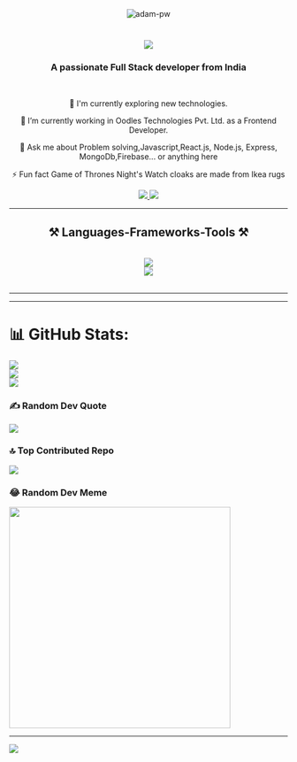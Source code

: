 <div align="center">
<!-- <img src="gif infinity.gif" height="300px" width="500px" alt="GIF image"/> -->
<img   src="https://github.com/Adam-pw/Adam-pw/blob/main/animation_500_kxa883sd.gif" alt="adam-pw" />
</div>
<h1 align="center">
    <img src="https://readme-typing-svg.herokuapp.com/?font=Righteous&size=35&center=true&vCenter=true&width=500&height=70&duration=4000&lines=Hi+There!+👋;+I'm+Dolly+Aggarwal!;" />
</h1>
<h3 align="center">A passionate Full Stack developer from India </h3>

<br/>

<div align="center">
 
 🔭 I'm currently exploring new technologies.
 
 🌱 I’m currently working in Oodles Technologies Pvt. Ltd. as a Frontend Developer.

💬 Ask me about Problem solving,Javascript,React.js, Node.js, Express, MongoDb,Firebase... or anything here

⚡ Fun fact Game of Thrones Night's Watch cloaks are made from Ikea rugs

 </div>
 
<div align="center"> 
  <a href="mailto:dollyaggarwal1712@gmail.com">
    <img src="https://img.shields.io/badge/Gmail-333333?style=for-the-badge&logo=gmail&logoColor=red" />
  </a>
  <a href="https://www.linkedin.com/in/dollyaggarwal/" target="_blank">
    <img src="https://img.shields.io/badge/LinkedIn-0077B5?style=for-the-badge&logo=linkedin&logoColor=white" target="_blank" />
  </a>
<!--   <a href="https://portfolio-tau-sooty-87.vercel.app/" target="_blank">
     <img src="https://img.shields.io/badge/Portfolio-FF5722?style=for-the-badge&logo=todoist&logoColor=white" target="_blank" /> 
 <!-- sqlite, safari, google-chrome are other good icon options --> 
  </a>
</div>

 <hr/>
 
<h2 align="center">⚒️ Languages-Frameworks-Tools ⚒️</h2>
<br/>
<div align="center">
    <img src="https://skillicons.dev/icons?i=html,css,bootstrap,vscode,github,tailwind,git,postman,javascript"/><br>
    <img src="https://skillicons.dev/icons?i=react,redux,angular,nodejs,typescript,express,mongodb,firebase,java" /><br>
</div>

<br/>
<hr/>

<hr/>

# 📊 GitHub Stats:
![](https://github-readme-stats.vercel.app/api?username=dollyaggarwal&theme=radical&hide_border=false&include_all_commits=true&count_private=true)<br/>
![](https://github-readme-streak-stats.herokuapp.com/?user=dollyaggarwal&theme=radical&hide_border=false)<br/>
![](https://github-readme-stats.vercel.app/api/top-langs/?username=dollyaggarwal&theme=radical&hide_border=false&include_all_commits=true&count_private=true&layout=compact)

### ✍️ Random Dev Quote
![](https://quotes-github-readme.vercel.app/api?type=horizontal&theme=radical)

### 🔝 Top Contributed Repo
![](https://github-contributor-stats.vercel.app/api?username=dollyaggarwal&limit=5&theme=dark&combine_all_yearly_contributions=true)

### 😂 Random Dev Meme
<img src='https://randommeme-five.vercel.app/' style="height: 400px;"/>

---
[![](https://visitcount.itsvg.in/api?id=dollyaggarwal&icon=0&color=0)](https://visitcount.itsvg.in)

<!-- Proudly created with GPRM ( https://gprm.itsvg.in ) -->
